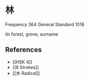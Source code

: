 # 林
Frequency 364
General Standard 1018

lín
forest, grove; surname

## References
- [[HSK 4]]
- [[8 Strokes]]
- [[木 Radical]]